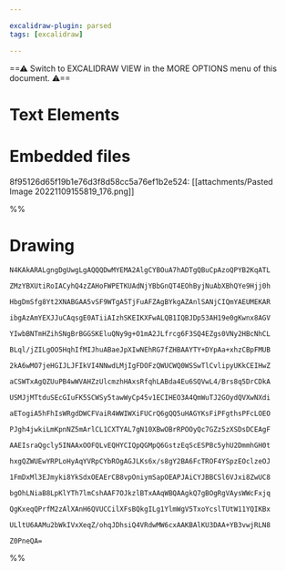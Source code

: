 ```yaml
---

excalidraw-plugin: parsed
tags: [excalidraw]

---
```

==⚠  Switch to EXCALIDRAW VIEW in the MORE OPTIONS menu of this document. ⚠==


# Text Elements

# Embedded files
8f95126d65f19b1e76d3f8d58cc5a76ef1b2e524: [[attachments/Pasted Image 20221109155819_176.png]]

%%
# Drawing
```compressed-json
N4KAkARALgngDgUwgLgAQQQDwMYEMA2AlgCYBOuA7hADTgQBuCpAzoQPYB2KqATL

ZMzYBXUtiRoIACyhQ4zZAHoFWPETKUAdNjYBbGnQT4EOhByjNuAbXBhQYe9Hjj0h

HbgDmSfg8Yt2XNABGAA5vSF9WTgA5TjFuAFZAgBYkgAZAnlSANjCIQmYAEUMEKAR

ibgAzAmYEXJJuCAqsgE0ATiiAIzhSKEIKXFwALQB1IQBJDp53AH19e0gKwnx8AGV

YIwbBNTmHZihSNgBrBGGSKEluQNy9g+O1mA2JLfrcg6F3SQ4EZgs0VNy2HBcNhCL

BLql/jZILgOO5HqhIfMIJhuABaeJpXIwNEhRG7fZHBAAYTY+DYpAa+xhzCBpFMUB

2kA6wMO7jeHGIJLJFIkVI4NNwdLMjIgFDOFzQWUCWQ0WSSwTlCvlipyUKkCEIHwZ

aCSWTxAgQZUuPB4wWVAHZzUlcmzhHAxsRfqhLABda4Eu6SQVwL4/Brs8q5DrCDkA

USMJjMTtduSEcGIuFK5SCWSy5tawWyCp45v1ECIHEO3A4QmWuTJ2GOydQVXwNXdi

aETogiA5hFhIsWRgdDWCFVaiR4WWIWXiFUCrQ6gQQ5uHAGYKsFiPFgthsPFcLOEO

PJgh4jwkiLmKpnNZ5mArlCL1CXTYAL7gN10XBwOBrRPOOyQc7GZz5zXSDsDCEAgF

AAEIsraQgcly5INAAxOOFQLvEQHYCIQpQGMpQ6GstzEqScESPBc5yhU2DmmhGH0t

hxgQZWUEwYRPLoHyAqYVRpCYbROgAGJLKs6x/s8gY2BA6FcTROF4YSpzEOclzeOJ

1FmDxMl3EJmyki8YkSdxOEAErCB8vpOniymSapOEAPJAiCYJBBCSl6VJxi8ZwUC8

bgOhLNiaB8LpKlYTh7lmCshAAF7OJkzlBTxAAqWBQAAgkQ7gBOgRgVAysWWcFxjq

QgKxeqQPrfM2zAlXAnH6QVUCCilXFsBQkgILg1YlmWgV5TxoYcslTUtW11YQIKBx

ULltU6AAMu2bWkIVxXeqZ/ohqJDhsiQ4VRdwMW6cxAAKBAlKU3DAA+YB3vwjRLN8

Z0PneQA=
```
%%